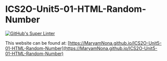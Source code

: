 # ICS2O-Unit5-01-HTML-Random-Number

[![GitHub's Super Linter](https://github.com/MaryamNona/ICS2O-Unit5-01-HTML-Random-Number/workflows/GitHub's%20Super%20Linter/badge.svg)](https://github.com/MaryamNona/ICS2O-Unit5-01-HTML-Random-Number/actions)

This website can be found at: [https://MaryamNona.github.io/ICS2O-Unit5-01-HTML-Random-Number](https://MaryamNona.github.io/ICS2O-Unit5-01-HTML-Random-Number)